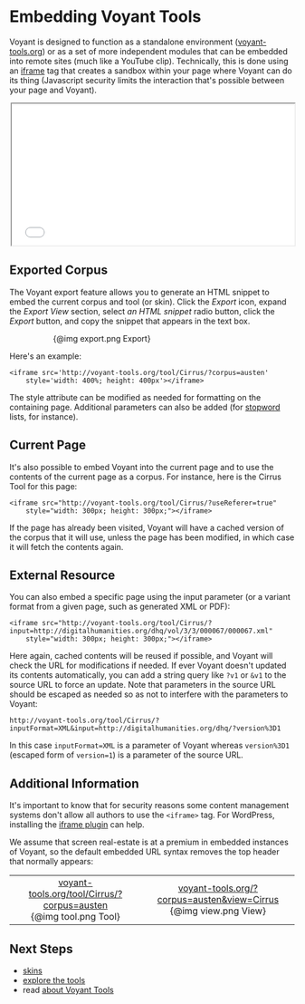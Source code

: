 # Embedding Voyant Tools

Voyant is designed to function as a standalone environment ([voyant-tools.org](http://voyant-tools.org)) or as a set of more independent modules that can be embedded into remote sites (much like a YouTube clip). Technically, this is done using an [iframe](http://www.w3schools.com/tags/tag_iframe.asp) tag that creates a sandbox within your page where Voyant can do its thing (Javascript security limits the interaction that's possible between your page and Voyant).

<div style="max-width: 500px; margin-left: auto; margin-right: auto;"><iframe src="../tool/Cirrus/?useReferer=true" style="width: 100%; height: 250px; margin-left: auto; margin-right: auto;"></iframe></div>

## Exported Corpus

The Voyant export feature allows you to generate an HTML snippet to embed the current corpus and tool (or skin). Click the _Export_ icon, expand the _Export View_ section, select _an HTML snippet_ radio button, click the _Export_ button, and copy the snippet that appears in the text box. 

<div style="max-width: 350px; margin-left: auto; margin-right: auto;">{@img export.png Export}</div>

Here's an example:

	<iframe src='http://voyant-tools.org/tool/Cirrus/?corpus=austen'
		style='width: 400%; height: 400px'></iframe>

The style attribute can be modified as needed for formatting on the containing page. Additional parameters can also be added (for [stopword](#!/guide/stopwords) lists, for instance).

## Current Page

It's also possible to embed Voyant into the current page and to use the contents of the current page as a corpus. For instance, here is the Cirrus Tool for this page:

	<iframe src="http://voyant-tools.org/tool/Cirrus/?useReferer=true"
		style="width: 300px; height: 300px;"></iframe>

If the page has already been visited, Voyant will have a cached version of the corpus that it will use, unless the page has been modified, in which case it will fetch the contents again.

## External Resource

You can also embed a specific page using the input parameter (or a variant format from a given page, such as generated XML or PDF):

	<iframe src="http://voyant-tools.org/tool/Cirrus/?input=http://digitalhumanities.org/dhq/vol/3/3/000067/000067.xml"
		style="width: 300px; height: 300px;"></iframe>
		
Here again, cached contents will be reused if possible, and Voyant will check the URL for modifications if needed. If ever Voyant doesn't updated its contents automatically, you can add a string query like `?v1` or `&v1` to the source URL to force an update. Note that parameters in the source URL should be escaped as needed so as not to interfere with the parameters to Voyant:

	http://voyant-tools.org/tool/Cirrus/?inputFormat=XML&input=http://digitalhumanities.org/dhq/?version%3D1

In this case `inputFormat=XML` is a parameter of Voyant whereas `version%3D1` (escaped form of `version=1`) is a parameter of the source URL.

## Additional Information

It's important to know that for security reasons some content management systems don't allow all authors to use the `<iframe>` tag. For WordPress, installing the [iframe plugin](https://wordpress.org/plugins/iframe/) can help.

We assume that screen real-estate is at a premium in embedded instances of Voyant, so the default embedded URL syntax removes the top header that normally appears:

<table><tr><td><div style="max-width: 350px; text-align: center"><a href="../tool/Cirrus/?corpus=austen" target="_blank">voyant-tools.org/tool/Cirrus/?corpus=austen</a><br/>{@img tool.png Tool}</div></td><td><div style="max-width: 350px; text-align: center;"><a href="../?corpus=austen&view=Cirrus">voyant-tools.org/?corpus=austen&view=Cirrus</a><br/>{@img view.png View}</div></td></tr></table>

## Next Steps

* [skins](#!/guide/skins)
* [explore the tools](#!/guide/tools)
* read [about Voyant Tools](#!/guide/about)